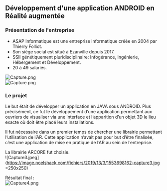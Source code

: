 ## Développement d'une application ANDROID en Réalité augmentée

### Présentation de l'entreprise

* ASAP Informatique est une entreprise informatique créée en 2004 par Thierry Folliot. 
* Son siège social est situé à Ezanville depuis 2017.
* SSII génétiquement pluridisciplinaire: Infogérance, Ingénierie, Hébergement et Développement.
* 20 à 49 salariés.

![Capture.png](https://image.noelshack.com/fichiers/2019/13/3/1553697439-capture.png)<br>
![Capture.png](https://image.noelshack.com/fichiers/2019/13/3/1553697661-capture2.png)

### Le projet

Le but était de développer un application en JAVA sous ANDROID.
Plus précisément,  ce fut le développement d’une application permettant aux ouvriers de visualiser via une interface et l’apparition d’un objet 3D le lieu exacte où doit être placé leurs installations.

Il fut nécessaire dans un premier temps de chercher une librairie permettant l’utilisation de l’AR. Cette application n’avait pas pour but d’être finalisée, c’est une application de mise en pratique de l’AR au sein de l’entreprise.

La librairie ARCORE fut choisie.<br>
![Capture3.jpeg](https://image.noelshack.com/fichiers/2019/13/3/1553698162-capture3.jpg =250x250)<br>

Résultat final :<br> 
![Capture4.png](https://image.noelshack.com/fichiers/2019/13/3/1553698448-capture4.png)<br>
